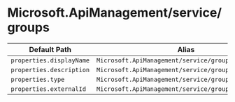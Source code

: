 # Microsoft.ApiManagement/service/groups

| Default Path | Alias |
|---|---|
| `properties.displayName` | `Microsoft.ApiManagement/service/groups/displayName` |
| `properties.description` | `Microsoft.ApiManagement/service/groups/description` |
| `properties.type` | `Microsoft.ApiManagement/service/groups/type` |
| `properties.externalId` | `Microsoft.ApiManagement/service/groups/externalId` |

